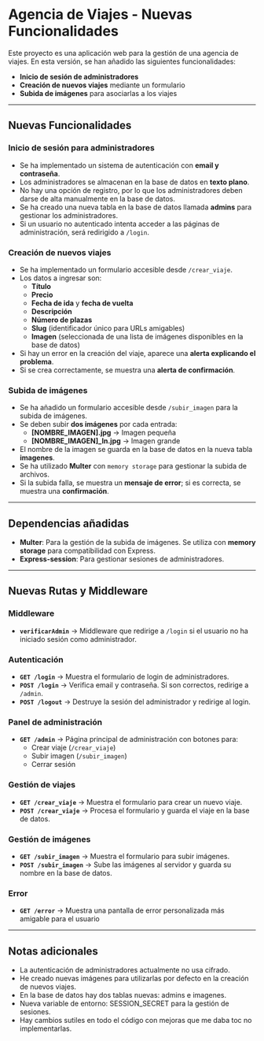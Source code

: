 # Agencia de Viajes - Nuevas Funcionalidades  

Este proyecto es una aplicación web para la gestión de una agencia de viajes. En esta versión, se han añadido las siguientes funcionalidades:  

- **Inicio de sesión de administradores**  
- **Creación de nuevos viajes** mediante un formulario  
- **Subida de imágenes** para asociarlas a los viajes  

---

## Nuevas Funcionalidades  

### Inicio de sesión para administradores  
- Se ha implementado un sistema de autenticación con **email y contraseña**.  
- Los administradores se almacenan en la base de datos en **texto plano**.  
- No hay una opción de registro, por lo que los administradores deben darse de alta manualmente en la base de datos.  
- Se ha creado una nueva tabla en la base de datos llamada **admins** para gestionar los administradores.  
- Si un usuario no autenticado intenta acceder a las páginas de administración, será redirigido a `/login`.  

### Creación de nuevos viajes  
- Se ha implementado un formulario accesible desde `/crear_viaje`.  
- Los datos a ingresar son:  
  - **Título**  
  - **Precio**  
  - **Fecha de ida** y **fecha de vuelta**  
  - **Descripción**  
  - **Número de plazas**  
  - **Slug** (identificador único para URLs amigables)  
  - **Imagen** (seleccionada de una lista de imágenes disponibles en la base de datos)  
- Si hay un error en la creación del viaje, aparece una **alerta explicando el problema**.  
- Si se crea correctamente, se muestra una **alerta de confirmación**.  

### Subida de imágenes  
- Se ha añadido un formulario accesible desde `/subir_imagen` para la subida de imágenes.  
- Se deben subir **dos imágenes** por cada entrada:  
  - **[NOMBRE_IMAGEN].jpg** → Imagen pequeña  
  - **[NOMBRE_IMAGEN]_ln.jpg** → Imagen grande  
- El nombre de la imagen se guarda en la base de datos en la nueva tabla **imagenes**.  
- Se ha utilizado **Multer** con `memory storage` para gestionar la subida de archivos.  
- Si la subida falla, se muestra un **mensaje de error**; si es correcta, se muestra una **confirmación**.  

---

## Dependencias añadidas  

- **Multer**: Para la gestión de la subida de imágenes. Se utiliza con **memory storage** para compatibilidad con Express.  
- **Express-session**: Para gestionar sesiones de administradores.  

---

## Nuevas Rutas y Middleware  

### Middleware  
- **`verificarAdmin`** → Middleware que redirige a `/login` si el usuario no ha iniciado sesión como administrador.  

### Autenticación  
- **`GET /login`** → Muestra el formulario de login de administradores.  
- **`POST /login`** → Verifica email y contraseña. Si son correctos, redirige a `/admin`.  
- **`POST /logout`** → Destruye la sesión del administrador y redirige al login.  

### Panel de administración  
- **`GET /admin`** → Página principal de administración con botones para:  
  - Crear viaje (`/crear_viaje`)  
  - Subir imagen (`/subir_imagen`)  
  - Cerrar sesión  

### Gestión de viajes  
- **`GET /crear_viaje`** → Muestra el formulario para crear un nuevo viaje.  
- **`POST /crear_viaje`** → Procesa el formulario y guarda el viaje en la base de datos.  

### Gestión de imágenes  
- **`GET /subir_imagen`** → Muestra el formulario para subir imágenes.  
- **`POST /subir_imagen`** → Sube las imágenes al servidor y guarda su nombre en la base de datos.

### Error
- **`GET /error`** → Muestra una pantalla de error personalizada más amigable para el usuario

---

## Notas adicionales
- La autenticación de administradores actualmente no usa cifrado.
- He creado nuevas imágenes para utilizarlas por defecto en la creación de nuevos viajes.
- En la base de datos hay dos tablas nuevas: admins e imagenes.
- Nueva variable de entorno: SESSION_SECRET para la gestión de sesiones.
- Hay cambios sutiles en todo el código con mejoras que me daba toc no implementarlas.
